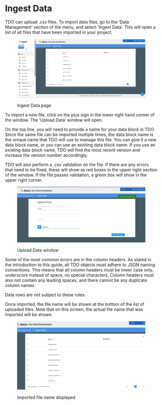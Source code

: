 # Ingest Data

TDO can upload .csv files. To import data files, go to the ‘Data Management’ section of the menu, and select ‘Ingest Data’. This will open a list of all files that have been imported in your project.

<figure><img src="../../../../../.gitbook/assets/image (11) (1) (1) (1) (1) (1).png" alt=""><figcaption><p>Ingest Data page</p></figcaption></figure>

To import a new file, click on the plus sign in the  lower right hand corner of the window.  The ‘Upload Data’ window will open.

On the top line, you will need to provide a name for your data block in TDO.  Since the same file can be imported multiple times, the data block name is the unique name that TDO will use to manage this file.  You can give it a new data block name, or you can use an existing data block name.  If you use an existing data block name, TDO will find the most recent version and increase the version number accordingly.

TDO will also perform a .csv validation on the file.  If there are any errors that need to be fixed, these will show as red boxes in the upper right section of the window.  If the file passes validation, a green box will show in the upper right corner.

<figure><img src="../../../../../.gitbook/assets/image (12) (1) (1) (1) (1) (1).png" alt=""><figcaption><p>Upload Data window</p></figcaption></figure>

Some of the most common errors are in the column headers.  As stated in the introduction to this guide, all TDO objects must adhere to JSON naming conventions. This means that all column headers must be lower case only, underscore instead of space, no special characters.  Column headers must also not contain any leading spaces, and there cannot be any duplicate column names.&#x20;

Data rows are not subject to these rules.

Once imported, the file name will be shown at the bottom of the list of uploaded files.  Note that on this screen, the actual file name that was imported will be shown.

<figure><img src="../../../../../.gitbook/assets/image (13) (1) (1) (1) (1) (1).png" alt=""><figcaption><p>Imported file name displayed</p></figcaption></figure>
